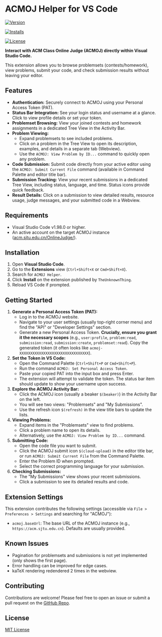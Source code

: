 # ACMOJ Helper for VS Code

[![Version](https://img.shields.io/visual-studio-marketplace/v/theunknownthing.vscode-acmoj.svg?style=flat-square)](https://marketplace.visualstudio.com/items?itemName=theunknownthing.vscode-acmoj)

[![Installs](https://img.shields.io/visual-studio-marketplace/i/theunknownthing.vscode-acmoj.svg?style=flat-square)](https://marketplace.visualstudio.com/items?itemName=theunknownthing.vscode-acmoj)

[![License](https://img.shields.io/github/license/theunknownthing/vscode-acmoj.svg?style=flat-square)](LICENSE.md)

**Interact with ACM Class Online Judge (ACMOJ) directly within Visual Studio Code.**

This extension allows you to browse problemsets (contests/homework), view problems, submit your code, and check submission results without leaving your editor.

## Features

*   **Authentication:** Securely connect to ACMOJ using your Personal Access Token (PAT).
*   **Status Bar Integration:** See your login status and username at a glance. Click to view profile details or set your token.
*   **Problemset Browsing:** View your joined contests and homework assignments in a dedicated Tree View in the Activity Bar.
*   **Problem Viewing:**
    *   Expand problemsets to see included problems.
    *   Click on a problem in the Tree View to open its description, examples, and details in a separate tab (Webview).
    *   Use the `ACMOJ: View Problem by ID...` command to quickly open any problem.
*   **Code Submission:** Submit code directly from your active editor using the `ACMOJ: Submit Current File` command (available in Command Palette and editor title bar).
*   **Submission Tracking:** View your recent submissions in a dedicated Tree View, including status, language, and time. Status icons provide quick feedback.
*   **Result Details:** Click on a submission to view detailed results, resource usage, judge messages, and your submitted code in a Webview.

## Requirements

*   Visual Studio Code v1.98.0 or higher.
*   An active account on the target ACMOJ instance ([acm.sjtu.edu.cn/OnlineJudge/](https://acm.sjtu.edu.cn/OnlineJudge/)).

## Installation

1.  Open **Visual Studio Code**.
2.  Go to the **Extensions** view (`Ctrl+Shift+X` or `Cmd+Shift+X`).
3.  Search for `ACMOJ Helper`.
4.  Click **Install** on the extension published by `TheUnknownThing`.
5.  Reload VS Code if prompted.

## Getting Started

1.  **Generate a Personal Access Token (PAT):**
    *   Log in to the ACMOJ website.
    *   Navigate to your user settings (usually top-right corner menu) and find the "API" or "Developer Settings" section.
    *   Generate a new Personal Access Token. **Crucially, ensure you grant it the necessary scopes** (e.g., `user:profile`, `problem:read`, `submission:read`, `submission:create`, `problemset:read`). Copy the generated token (it often looks like `acmoj-XXXXXXXXXXXXXXXXXXXXXXXXXXXXXXXX`).
2.  **Set the Token in VS Code:**
    *   Open the Command Palette (`Ctrl+Shift+P` or `Cmd+Shift+P`).
    *   Run the command `ACMOJ: Set Personal Access Token`.
    *   Paste your copied PAT into the input box and press Enter.
    *   The extension will attempt to validate the token. The status bar item should update to show your username upon success.
3.  **Explore the ACMOJ Activity Bar:**
    *   Click the ACMOJ icon (usually a beaker `$(beaker)`) in the Activity Bar on the left.
    *   You will see two views: "Problemsets" and "My Submissions".
    *   Use the refresh icon `$(refresh)` in the view title bars to update the lists.
4.  **Viewing Problems:**
    *   Expand items in the "Problemsets" view to find problems.
    *   Click a problem name to open its details.
    *   Alternatively, use the `ACMOJ: View Problem by ID...` command.
5.  **Submitting Code:**
    *   Open the code file you want to submit.
    *   Click the ACMOJ submit icon `$(cloud-upload)` in the editor title bar, or run `ACMOJ: Submit Current File` from the Command Palette.
    *   Enter the Problem ID when prompted.
    *   Select the correct programming language for your submission.
6.  **Checking Submissions:**
    *   The "My Submissions" view shows your recent submissions.
    *   Click a submission to see its detailed results and code.

## Extension Settings

This extension contributes the following settings (accessible via `File > Preferences > Settings` and searching for "ACMOJ"):

*   `acmoj.baseUrl`: The base URL of the ACMOJ instance (e.g., `https://acm.sjtu.edu.cn`). Defaults are usually provided.

## Known Issues

*  Pagination for problemsets and submissions is not yet implemented (only shows the first page).
*  Error handling can be improved for edge cases.
*  kaTeX rendering redendered 2 times in the webview.

## Contributing

Contributions are welcome! Please feel free to open an issue or submit a pull request on the [GitHub Repo](https://github.com/theunknownthing/vscode-acmoj).

## License

[MIT License](LICENSE.md)